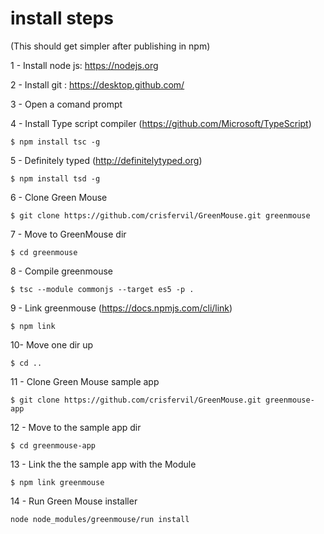 # install steps
(This should get simpler after publishing in npm)

1 - Install node js: https://nodejs.org

2 - Install git : https://desktop.github.com/

3 - Open a comand prompt

4 - Install Type script compiler (https://github.com/Microsoft/TypeScript)
```
$ npm install tsc -g
```
5 - Definitely typed (http://definitelytyped.org)
```
$ npm install tsd -g
```
6 - Clone Green Mouse
```
$ git clone https://github.com/crisfervil/GreenMouse.git greenmouse
```
7 - Move to GreenMouse dir
```
$ cd greenmouse
```
8 - Compile greenmouse
```
$ tsc --module commonjs --target es5 -p .
```
9 - Link greenmouse (https://docs.npmjs.com/cli/link)
```
$ npm link	
```
10- Move one dir up
```
$ cd ..
```
11 - Clone Green Mouse sample app
```
$ git clone https://github.com/crisfervil/GreenMouse.git greenmouse-app
```
12 - Move to the sample app dir
```
$ cd greenmouse-app
```
13 - Link the the sample app with the Module
```
$ npm link greenmouse
```
14 - Run Green Mouse installer
```
node node_modules/greenmouse/run install
```